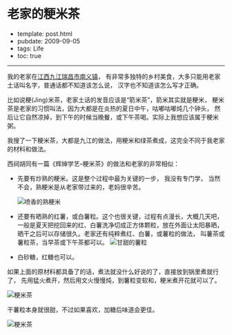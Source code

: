 
# 老家的粳米茶

- template: post.html
- pubdate: 2009-09-05
- tags: Life
- toc: true

----

我的老家在[江西九江瑞昌市南义镇](http://baike.baidu.com/view/743717.htm)，
有非常多独特的乡村美食，大多只能用老家土话叫名字，普通话都不知道该怎么说，
汉字也不知道该怎么写才正确。

比如说粳(Jing)米茶，老家土话的发音应该是“箭米茶”，箭米其实就是粳米，
粳米茶是老家的习惯叫法，因为大都是在炎热的夏日中午，咕嘟咕嘟炖几个钟头，
然后让它自然凉掉，到下午的时候当晚餐，或下午茶喝。实际上我想应该属于粳米粥。

我搜了一下粳米茶，大都是九江的做法，用粳米和绿茶煮成，这完全不同于我老家的材料和做法。

西祠胡同有一篇《辉婶学艺–粳米茶》的做法和老家的非常相似：

* 先要有炒熟的粳米。这是整个过程中最为关键的一步， 我没有专门学，
    当然不会，熟粳米是从老家带过来的，老妈很辛苦。

    ![喷香的熟粳米](http://farm4.static.flickr.com/3428/3895028061_903075509b_o.jpg)
* 还要有晒熟的红薯，或白薯粒。这个也很关键，过程有点漫长，大概几天吧，
    一般是夏天把挖回来的红、白薯洗净切成正方体颗粒，放在外面让太阳暴晒，
    晒干之后可以存储很久。老家还有纯粹煮红、白薯，或薯粒的做法，
    叫薯茶或薯粒茶，当早茶或下午茶都可以。
    ![甘甜的薯粒](http://farm3.static.flickr.com/2502/3895027971_3e37708813_o.jpg)
* 白砂糖，红糖也可以。

如果上面的原材料都具备了的话，煮法就没什么好说的了，直接放到锅里煮就行了，
先用猛火煮开，然后用文火慢慢炖，到薯粒变软和，粳米煮开花就可以了。

![粳米茶](http://farm3.static.flickr.com/2620/3895811614_7f0856628e_o.jpg)

干薯粒本身就很甜，不过如果喜欢，加糖后味道会更佳。

![粳米茶](http://farm3.static.flickr.com/2470/3895027803_bb63391431_o.jpg)
